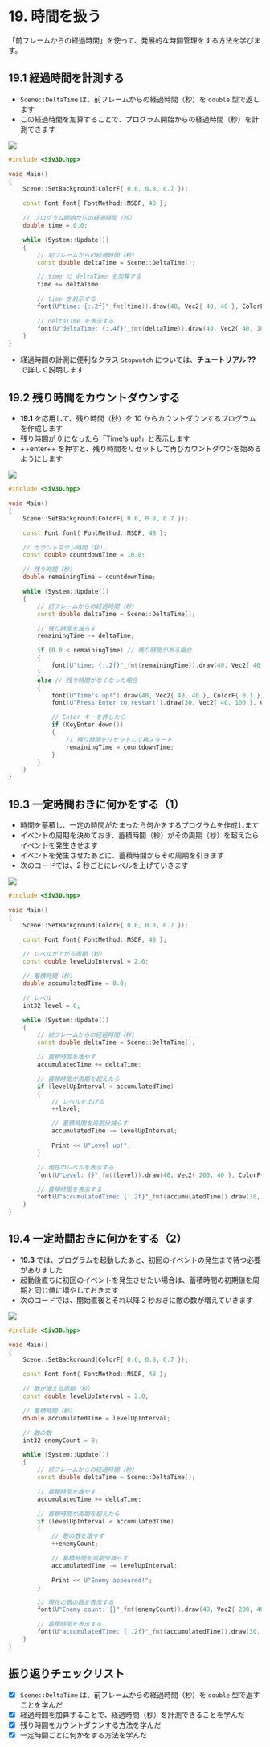# 19. 時間を扱う
「前フレームからの経過時間」を使って、発展的な時間管理をする方法を学びます。

## 19.1 経過時間を計測する
- `Scene::DeltaTime` は、前フレームからの経過時間（秒）を `double` 型で返します
- この経過時間を加算することで、プログラム開始からの経過時間（秒）を計測できます

![](https://raw.githubusercontent.com/Siv3D/siv3d.site.resource/main/2025/tutorial/time/1.png)

```cpp hl_lines="10 16"
#include <Siv3D.hpp>

void Main()
{
	Scene::SetBackground(ColorF{ 0.6, 0.8, 0.7 });

	const Font font{ FontMethod::MSDF, 48 };

	// プログラム開始からの経過時間（秒）
	double time = 0.0;

	while (System::Update())
	{
		// 前フレームからの経過時間（秒）
		const double deltaTime = Scene::DeltaTime();

		// time に deltaTime を加算する
		time += deltaTime;

		// time を表示する
		font(U"time: {:.2f}"_fmt(time)).draw(40, Vec2{ 40, 40 }, ColorF{ 0.1 });

		// deltaTime を表示する
		font(U"deltaTime: {:.4f}"_fmt(deltaTime)).draw(40, Vec2{ 40, 100 }, ColorF{ 0.1 });
	}
}
```

- 経過時間の計測に便利なクラス `Stopwatch` については、**チュートリアル ??** で詳しく説明します


## 19.2 残り時間をカウントダウンする
- **19.1** を応用して、残り時間（秒）を 10 からカウントダウンするプログラムを作成します
- 残り時間が 0 になったら「Time's up!」と表示します
- ++enter++ を押すと、残り時間をリセットして再びカウントダウンを始めるようにします

![](https://raw.githubusercontent.com/Siv3D/siv3d.site.resource/main/2025/tutorial/time/2.png)

```cpp title="10 秒カウントダウン" hl_lines="10 13 21"
#include <Siv3D.hpp>

void Main()
{
	Scene::SetBackground(ColorF{ 0.6, 0.8, 0.7 });

	const Font font{ FontMethod::MSDF, 48 };

	// カウントダウン時間（秒）
	const double countdownTime = 10.0;

	// 残り時間（秒）
	double remainingTime = countdownTime;

	while (System::Update())
	{
		// 前フレームからの経過時間（秒）
		const double deltaTime = Scene::DeltaTime();

		// 残り時間を減らす
		remainingTime -= deltaTime;

		if (0.0 < remainingTime) // 残り時間がある場合
		{
			font(U"time: {:.2f}"_fmt(remainingTime)).draw(40, Vec2{ 40, 40 }, ColorF{ 0.1 });
		}
		else // 残り時間がなくなった場合
		{
			font(U"Time's up!").draw(40, Vec2{ 40, 40 }, ColorF{ 0.1 });
			font(U"Press Enter to restart").draw(30, Vec2{ 40, 100 }, ColorF{ 0.1 });

			// Enter キーを押したら
			if (KeyEnter.down())
			{
				// 残り時間をリセットして再スタート
				remainingTime = countdownTime;
			}
		}
	}
}
```


## 19.3 一定時間おきに何かをする（1）
- 時間を蓄積し、一定の時間がたまったら何かをするプログラムを作成します
- イベントの周期を決めておき、蓄積時間（秒）がその周期（秒）を超えたらイベントを発生させます
- イベントを発生させたあとに、蓄積時間からその周期を引きます
- 次のコードでは、2 秒ごとにレベルを上げていきます

![](https://raw.githubusercontent.com/Siv3D/siv3d.site.resource/main/2025/tutorial/time/3.png)

```cpp title="2 秒ごとにレベルを上げる" hl_lines="10 13 24 27 33"
#include <Siv3D.hpp>

void Main()
{
	Scene::SetBackground(ColorF{ 0.6, 0.8, 0.7 });

	const Font font{ FontMethod::MSDF, 48 };

	// レベルが上がる周期（秒）
	const double levelUpInterval = 2.0;

	// 蓄積時間（秒）
	double accumulatedTime = 0.0;

	// レベル
	int32 level = 0;

	while (System::Update())
	{
		// 前フレームからの経過時間（秒）
		const double deltaTime = Scene::DeltaTime();

		// 蓄積時間を増やす
		accumulatedTime += deltaTime;

		// 蓄積時間が周期を超えたら
		if (levelUpInterval < accumulatedTime)
		{
			// レベルを上げる
			++level;

			// 蓄積時間を周期分減らす
			accumulatedTime -= levelUpInterval;

			Print << U"Level up!";
		}

		// 現在のレベルを表示する
		font(U"Level: {}"_fmt(level)).draw(40, Vec2{ 200, 40 }, ColorF{ 0.1 });

		// 蓄積時間を表示する
		font(U"accumulatedTime: {:.2f}"_fmt(accumulatedTime)).draw(30, Vec2{ 200, 100 }, ColorF{ 0.1 });
	}
}
```


## 19.4 一定時間おきに何かをする（2）
- **19.3** では、プログラムを起動したあと、初回のイベントの発生まで待つ必要がありました
- 起動後直ちに初回のイベントを発生させたい場合は、蓄積時間の初期値を周期と同じ値に増やしておきます
- 次のコードでは、開始直後とそれ以降 2 秒おきに敵の数が増えていきます

![](https://raw.githubusercontent.com/Siv3D/siv3d.site.resource/main/2025/tutorial/time/4.png)

```cpp title="開始直後と、以降 2 秒ごとに敵の数を増やす" hl_lines="13"
#include <Siv3D.hpp>

void Main()
{
	Scene::SetBackground(ColorF{ 0.6, 0.8, 0.7 });

	const Font font{ FontMethod::MSDF, 48 };

	// 敵が増える周期（秒）
	const double levelUpInterval = 2.0;

	// 蓄積時間（秒）
	double accumulatedTime = levelUpInterval;

	// 敵の数
	int32 enemyCount = 0;

	while (System::Update())
	{
		// 前フレームからの経過時間（秒）
		const double deltaTime = Scene::DeltaTime();

		// 蓄積時間を増やす
		accumulatedTime += deltaTime;

		// 蓄積時間が周期を超えたら
		if (levelUpInterval < accumulatedTime)
		{
			// 敵の数を増やす
			++enemyCount;

			// 蓄積時間を周期分減らす
			accumulatedTime -= levelUpInterval;

			Print << U"Enemy appeared!";
		}

		// 現在の敵の数を表示する
		font(U"Enemy count:	{}"_fmt(enemyCount)).draw(40, Vec2{ 200, 40 }, ColorF{ 0.1 });

		// 蓄積時間を表示する
		font(U"accumulatedTime: {:.2f}"_fmt(accumulatedTime)).draw(30, Vec2{ 200, 100 }, ColorF{ 0.1 });
	}
}
```

## 振り返りチェックリスト
- [x] `Scene::DeltaTime` は、前フレームからの経過時間（秒）を `double` 型で返すことを学んだ
- [x] 経過時間を加算することで、経過時間（秒）を計測できることを学んだ
- [x] 残り時間をカウントダウンする方法を学んだ
- [x] 一定時間ごとに何かをする方法を学んだ
